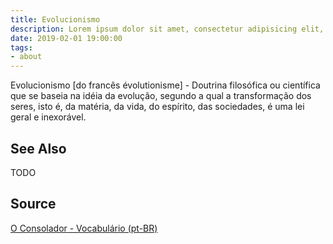 ```yaml
---
title: Evolucionismo
description: Lorem ipsum dolor sit amet, consectetur adipisicing elit, sed do eiusmod tempor incididunt ut labore et dolore magna aliqua.  TODO
date: 2019-02-01 19:00:00
tags:
- about
---
```


Evolucionismo [do francês évolutionisme] - Doutrina filosófica ou científica que se baseia na idéia da evolução, segundo a qual a transformação dos seres, isto é, da matéria, da vida, do espírito, das sociedades, é uma lei geral e inexorável.

## See Also
TODO

## Source
[O Consolador - Vocabulário (pt-BR)](http://www.oconsolador.com.br/linkfixo/vocabulario/principal.html)


